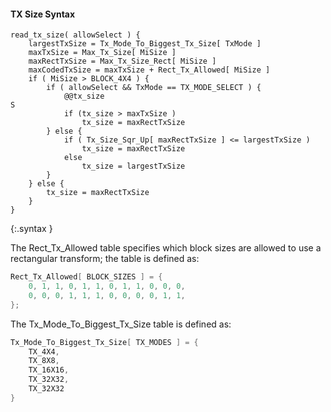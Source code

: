 #### TX Size Syntax

~~~~~
read_tx_size( allowSelect ) {
    largestTxSize = Tx_Mode_To_Biggest_Tx_Size[ TxMode ]
    maxTxSize = Max_Tx_Size[ MiSize ]
    maxRectTxSize = Max_Tx_Size_Rect[ MiSize ]
    maxCodedTxSize = maxTxSize + Rect_Tx_Allowed[ MiSize ]
    if ( MiSize > BLOCK_4X4 ) {
        if ( allowSelect && TxMode == TX_MODE_SELECT ) {
            @@tx_size                                                          S
            if (tx_size > maxTxSize )
                tx_size = maxRectTxSize
        } else {
            if ( Tx_Size_Sqr_Up[ maxRectTxSize ] <= largestTxSize )
                tx_size = maxRectTxSize
            else
                tx_size = largestTxSize
        }
    } else {
        tx_size = maxRectTxSize
    }
}
~~~~~
{:.syntax }

The Rect_Tx_Allowed table specifies which block sizes are allowed
to use a rectangular transform; the table is defined as:

~~~~~ c
Rect_Tx_Allowed[ BLOCK_SIZES ] = {
    0, 1, 1, 0, 1, 1, 0, 1, 1, 0, 0, 0,
    0, 0, 0, 1, 1, 1, 0, 0, 0, 0, 1, 1,
};
~~~~~

The Tx_Mode_To_Biggest_Tx_Size table is defined as:

~~~~~ c
Tx_Mode_To_Biggest_Tx_Size[ TX_MODES ] = {
    TX_4X4,
    TX_8X8,
    TX_16X16,
    TX_32X32,
    TX_32X32
}
~~~~~
